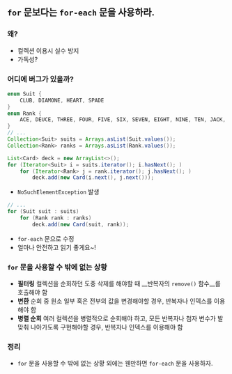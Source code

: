 ## `for` 문보다는 `for-each` 문을 사용하라.

### 왜?

- 컬렉션 이용시 실수 방지
- 가독성?

### 어디에 버그가 있을까?

```Java
enum Suit {
	CLUB, DIAMONE, HEART, SPADE
}
enum Rank {
	ACE, DEUCE, THREE, FOUR, FIVE, SIX, SEVEN, EIGHT, NINE, TEN, JACK, QUEEN, KING
}
// ...
Collection<Suit> suits = Arrays.asList(Suit.values());
Collection<Rank> ranks = Arrays.asList(Rank.values());

List<Card> deck = new ArrayList<>();
for (Iterator<Suit> i = suits.iterator(); i.hasNext(); )
	for (Iterator<Rank> j = rank.iterator(); j.hasNext(); )
    	deck.add(new Card(i.next(), j.next()));
```

- `NoSuchElementException` 발생

```Java
// ...
for (Suit suit : suits)
	for (Rank rank : ranks)
    	deck.add(new Card(suit, rank));
```

- `for-each` 문으로 수정
- 얼마나 안전하고 읽기 좋게요~!

### `for` 문을 사용할 수 밖에 없는 상황

- __필터링__
  컬렉션을 순회하던 도중 삭제를 해야할 때 __반복자의 `remove()` 함수__를 호출해야 함
- __변환__
  순회 중 원소 일부 혹은 전부의 값을 변경해야할 경우, 반복자나 인덱스를 이용해야 함
- __병렬 순회__
  여러 컬렉션을 병렬적으로 순회해야 하고, 모든 반복자나 첨자 변수가 발맞춰 나아가도록 구현해야할 경우, 반복자나 인덱스를 이용해야 함

### 정리

- `for` 문을 사용할 수 밖에 없는 상황 외에는 웬만하면 `for-each` 문을 사용하자.

